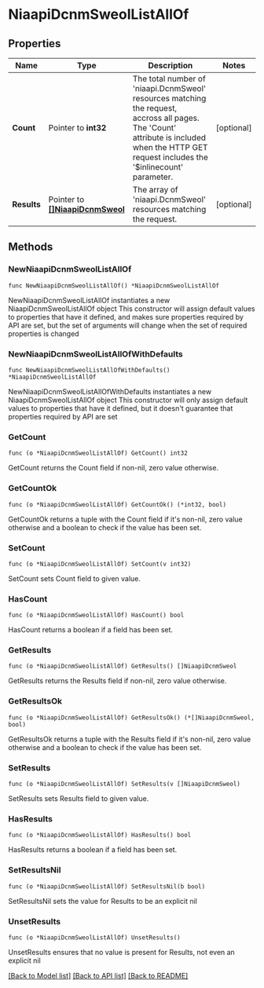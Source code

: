 # NiaapiDcnmSweolListAllOf

## Properties

Name | Type | Description | Notes
------------ | ------------- | ------------- | -------------
**Count** | Pointer to **int32** | The total number of &#39;niaapi.DcnmSweol&#39; resources matching the request, accross all pages. The &#39;Count&#39; attribute is included when the HTTP GET request includes the &#39;$inlinecount&#39; parameter. | [optional] 
**Results** | Pointer to [**[]NiaapiDcnmSweol**](NiaapiDcnmSweol.md) | The array of &#39;niaapi.DcnmSweol&#39; resources matching the request. | [optional] 

## Methods

### NewNiaapiDcnmSweolListAllOf

`func NewNiaapiDcnmSweolListAllOf() *NiaapiDcnmSweolListAllOf`

NewNiaapiDcnmSweolListAllOf instantiates a new NiaapiDcnmSweolListAllOf object
This constructor will assign default values to properties that have it defined,
and makes sure properties required by API are set, but the set of arguments
will change when the set of required properties is changed

### NewNiaapiDcnmSweolListAllOfWithDefaults

`func NewNiaapiDcnmSweolListAllOfWithDefaults() *NiaapiDcnmSweolListAllOf`

NewNiaapiDcnmSweolListAllOfWithDefaults instantiates a new NiaapiDcnmSweolListAllOf object
This constructor will only assign default values to properties that have it defined,
but it doesn't guarantee that properties required by API are set

### GetCount

`func (o *NiaapiDcnmSweolListAllOf) GetCount() int32`

GetCount returns the Count field if non-nil, zero value otherwise.

### GetCountOk

`func (o *NiaapiDcnmSweolListAllOf) GetCountOk() (*int32, bool)`

GetCountOk returns a tuple with the Count field if it's non-nil, zero value otherwise
and a boolean to check if the value has been set.

### SetCount

`func (o *NiaapiDcnmSweolListAllOf) SetCount(v int32)`

SetCount sets Count field to given value.

### HasCount

`func (o *NiaapiDcnmSweolListAllOf) HasCount() bool`

HasCount returns a boolean if a field has been set.

### GetResults

`func (o *NiaapiDcnmSweolListAllOf) GetResults() []NiaapiDcnmSweol`

GetResults returns the Results field if non-nil, zero value otherwise.

### GetResultsOk

`func (o *NiaapiDcnmSweolListAllOf) GetResultsOk() (*[]NiaapiDcnmSweol, bool)`

GetResultsOk returns a tuple with the Results field if it's non-nil, zero value otherwise
and a boolean to check if the value has been set.

### SetResults

`func (o *NiaapiDcnmSweolListAllOf) SetResults(v []NiaapiDcnmSweol)`

SetResults sets Results field to given value.

### HasResults

`func (o *NiaapiDcnmSweolListAllOf) HasResults() bool`

HasResults returns a boolean if a field has been set.

### SetResultsNil

`func (o *NiaapiDcnmSweolListAllOf) SetResultsNil(b bool)`

 SetResultsNil sets the value for Results to be an explicit nil

### UnsetResults
`func (o *NiaapiDcnmSweolListAllOf) UnsetResults()`

UnsetResults ensures that no value is present for Results, not even an explicit nil

[[Back to Model list]](../README.md#documentation-for-models) [[Back to API list]](../README.md#documentation-for-api-endpoints) [[Back to README]](../README.md)


